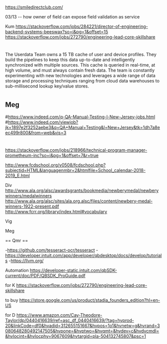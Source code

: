 https://smiledirectclub.com/


03/13
  -- how owner of field can expose field validation as service


Kum
https://stackoverflow.com/jobs/284221/director-of-engineering-backend-systems-beeswax?so=i&pg=1&offset=15
https://stackoverflow.com/jobs/272790/engineering-lead-core-skillshare


#
The Userdata Team owns a 15 TB cache of user and device profiles. They build the pipelines to keep this data up-to-date and intelligently synchronized with multiple sources. This cache is queried in real-time, at high volume, and must always contain fresh data. The team is constantly experimenting with new technologies and leverages a wide range of data storage and processing techniques ranging from cloud data warehouses to sub-millisecond lookup key/value stores. 

#

## Meg
#https://www.indeed.com/q-QA-Manual-Testing-l-New-Jersey-jobs.html
#https://www.indeed.com/viewjob?jk=1897e2f3252aebe3&q=QA+Manual+Testing&l=New+Jersey&tk=1dh7a8eec499r800&from=web&vjs=3
#


https://stackoverflow.com/jobs/218966/technical-program-manager-prometheum-inc?so=i&pg=1&offset=7&r=true

http://www.fcdschool.org/v0508/fcdschool.php?subjectid=HTML&languagenmbr=2&htmlfile=School_calendar-2018-2019_E.html

Div
http://www.ala.org/alsc/awardsgrants/bookmedia/newberymedal/newberywinners/medalwinners
http://www.ala.org/alsc/sites/ala.org.alsc/files/content/newbery-medal-winners-1922-present.pdf
http://www.fcrr.org/library/index.html#vocabulary

Vig

Meg

== Qmr ==

-https://github.com/tesseract-ocr/tesseract
-https://developer.intuit.com/app/developer/qbdesktop/docs/develop/tutorials
-https://llvm.org/


Automation
https://developer-static.intuit.com/qbSDK-current/doc/PDF/QBSDK_ProGuide.pdf


for K
https://stackoverflow.com/jobs/272790/engineering-lead-core-skillshare


to buy
https://store.google.com/us/product/stadia_founders_edition?hl=en-US


for D
https://www.amazon.com/Cay-Theodore-Taylor/dp/0440416639/ref=asc_df_0440416639/?tag=hyprod-20&linkCode=df0&hvadid=312655151667&hvpos=1o1&hvnetw=g&hvrand=3080648280492147505&hvpone=&hvptwo=&hvqmt=&hvdev=c&hvdvcmdl=&hvlocint=&hvlocphy=9067609&hvtargid=pla-504132745807&psc=1
